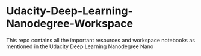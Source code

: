 # Udacity-Deep-Learning-Nanodegree-Workspace
This repo contains all the important resources and workspace notebooks as mentioned in the Udacity Deep Learning Nanodegree Nano
